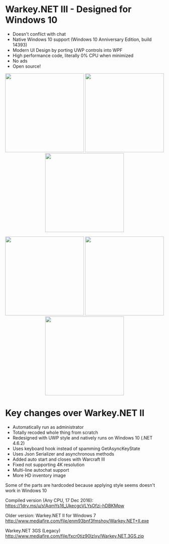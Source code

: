 # Warkey.NET III - Designed for Windows 10

- Doesn't conflict with chat
- Native Windows 10 support (Windows 10 Anniversary Edition, build 14393)
- Modern UI Design by porting UWP controls into WPF
- High performance code, literally 0% CPU when minimized
- No ads
- Open source!

<p align="center">
  <img src="https://github.com/noobhacker/WarkeyNETIII/blob/screenshots/1.PNG" width="250"/>
  <img src="https://github.com/noobhacker/WarkeyNETIII/blob/screenshots/2.PNG" width="250"/>
  <img src="https://github.com/noobhacker/WarkeyNETIII/blob/screenshots/3.PNG" width="250"/>
</p>
<p align="center">
  <img src="https://github.com/noobhacker/WarkeyNETIII/blob/screenshots/5.PNG" width="250"/>
  <img src="https://github.com/noobhacker/WarkeyNETIII/blob/screenshots/6.PNG" width="250"/>
  <img src="https://github.com/noobhacker/WarkeyNETIII/blob/screenshots/7.PNG" width="250"/>
</p>

# Key changes over Warkey.NET II
- Automatically run as administrator
- Totally recoded whole thing from scratch
- Redesigned with UWP style and natively runs on Windows 10 (.NET 4.6.2)
- Uses keyboard hook instead of spamming GetAsyncKeyState
- Uses Json Serializer and asynchronous methods
- Added auto start and closes with Warcraft III
- Fixed not supporting 4K resolution
- Multi-line autochat support
- More HD inventory image

Some of the parts are hardcoded because applying style seems doesn't work in Windows 10

Compiled version (Any CPU, 17 Dec 2016):<br />
https://1drv.ms/u/s!AqmYs16_UkecgcVLYsOfzi-hDBKMpw

Older version:
Warkey.NET II for Windows 7<br />
http://www.mediafire.com/file/enm93bnf3fmshoy/Warkey.NET+II.exe

Warkey.NET 3GS (Legacy)<br />
http://www.mediafire.com/file/fxcr0tiz90lzlxy/Warkey.NET.3GS.zip
